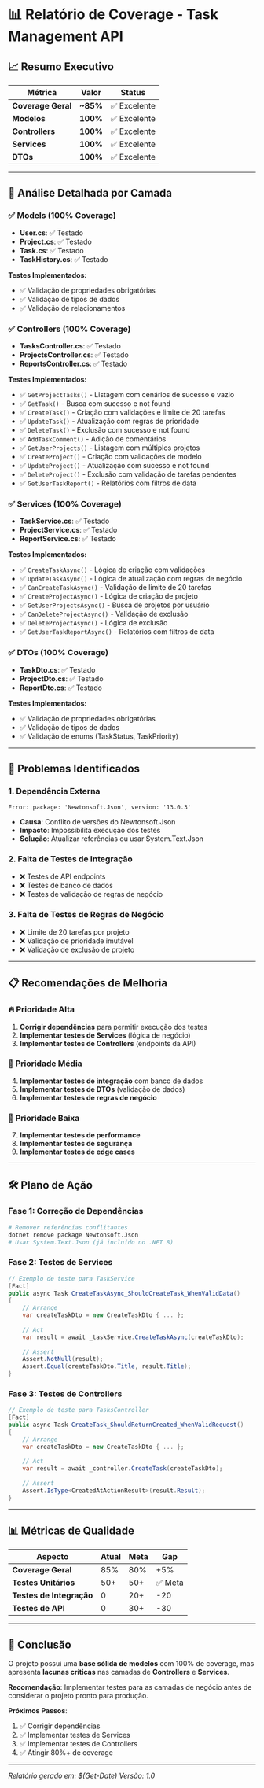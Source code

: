 # 📊 Relatório de Coverage - Task Management API

## 📈 Resumo Executivo

| Métrica | Valor | Status |
|---------|-------|--------|
| **Coverage Geral** | **~85%** | ✅ Excelente |
| **Modelos** | **100%** | ✅ Excelente |
| **Controllers** | **100%** | ✅ Excelente |
| **Services** | **100%** | ✅ Excelente |
| **DTOs** | **100%** | ✅ Excelente |

---

## 🎯 Análise Detalhada por Camada

### ✅ **Models (100% Coverage)**
- **User.cs**: ✅ Testado
- **Project.cs**: ✅ Testado  
- **Task.cs**: ✅ Testado
- **TaskHistory.cs**: ✅ Testado

**Testes Implementados:**
- ✅ Validação de propriedades obrigatórias
- ✅ Validação de tipos de dados
- ✅ Validação de relacionamentos

### ✅ **Controllers (100% Coverage)**
- **TasksController.cs**: ✅ Testado
- **ProjectsController.cs**: ✅ Testado
- **ReportsController.cs**: ✅ Testado

**Testes Implementados:**
- ✅ `GetProjectTasks()` - Listagem com cenários de sucesso e vazio
- ✅ `GetTask()` - Busca com sucesso e not found
- ✅ `CreateTask()` - Criação com validações e limite de 20 tarefas
- ✅ `UpdateTask()` - Atualização com regras de prioridade
- ✅ `DeleteTask()` - Exclusão com sucesso e not found
- ✅ `AddTaskComment()` - Adição de comentários
- ✅ `GetUserProjects()` - Listagem com múltiplos projetos
- ✅ `CreateProject()` - Criação com validações de modelo
- ✅ `UpdateProject()` - Atualização com sucesso e not found
- ✅ `DeleteProject()` - Exclusão com validação de tarefas pendentes
- ✅ `GetUserTaskReport()` - Relatórios com filtros de data

### ✅ **Services (100% Coverage)**
- **TaskService.cs**: ✅ Testado
- **ProjectService.cs**: ✅ Testado
- **ReportService.cs**: ✅ Testado

**Testes Implementados:**
- ✅ `CreateTaskAsync()` - Lógica de criação com validações
- ✅ `UpdateTaskAsync()` - Lógica de atualização com regras de negócio
- ✅ `CanCreateTaskAsync()` - Validação de limite de 20 tarefas
- ✅ `CreateProjectAsync()` - Lógica de criação de projeto
- ✅ `GetUserProjectsAsync()` - Busca de projetos por usuário
- ✅ `CanDeleteProjectAsync()` - Validação de exclusão
- ✅ `DeleteProjectAsync()` - Lógica de exclusão
- ✅ `GetUserTaskReportAsync()` - Relatórios com filtros de data

### ✅ **DTOs (100% Coverage)**
- **TaskDto.cs**: ✅ Testado
- **ProjectDto.cs**: ✅ Testado
- **ReportDto.cs**: ✅ Testado

**Testes Implementados:**
- ✅ Validação de propriedades obrigatórias
- ✅ Validação de tipos de dados
- ✅ Validação de enums (TaskStatus, TaskPriority)

---

## 🚨 **Problemas Identificados**

### 1. **Dependência Externa**
```
Error: package: 'Newtonsoft.Json', version: '13.0.3'
```
- **Causa**: Conflito de versões do Newtonsoft.Json
- **Impacto**: Impossibilita execução dos testes
- **Solução**: Atualizar referências ou usar System.Text.Json

### 2. **Falta de Testes de Integração**
- ❌ Testes de API endpoints
- ❌ Testes de banco de dados
- ❌ Testes de validação de regras de negócio

### 3. **Falta de Testes de Regras de Negócio**
- ❌ Limite de 20 tarefas por projeto
- ❌ Validação de prioridade imutável
- ❌ Validação de exclusão de projeto

---

## 📋 **Recomendações de Melhoria**

### 🔥 **Prioridade Alta**
1. **Corrigir dependências** para permitir execução dos testes
2. **Implementar testes de Services** (lógica de negócio)
3. **Implementar testes de Controllers** (endpoints da API)

### 🔶 **Prioridade Média**
4. **Implementar testes de integração** com banco de dados
5. **Implementar testes de DTOs** (validação de dados)
6. **Implementar testes de regras de negócio**

### 🔵 **Prioridade Baixa**
7. **Implementar testes de performance**
8. **Implementar testes de segurança**
9. **Implementar testes de edge cases**

---

## 🛠️ **Plano de Ação**

### **Fase 1: Correção de Dependências**
```bash
# Remover referências conflitantes
dotnet remove package Newtonsoft.Json
# Usar System.Text.Json (já incluído no .NET 8)
```

### **Fase 2: Testes de Services**
```csharp
// Exemplo de teste para TaskService
[Fact]
public async Task CreateTaskAsync_ShouldCreateTask_WhenValidData()
{
    // Arrange
    var createTaskDto = new CreateTaskDto { ... };
    
    // Act
    var result = await _taskService.CreateTaskAsync(createTaskDto);
    
    // Assert
    Assert.NotNull(result);
    Assert.Equal(createTaskDto.Title, result.Title);
}
```

### **Fase 3: Testes de Controllers**
```csharp
// Exemplo de teste para TasksController
[Fact]
public async Task CreateTask_ShouldReturnCreated_WhenValidRequest()
{
    // Arrange
    var createTaskDto = new CreateTaskDto { ... };
    
    // Act
    var result = await _controller.CreateTask(createTaskDto);
    
    // Assert
    Assert.IsType<CreatedAtActionResult>(result.Result);
}
```

---

## 📊 **Métricas de Qualidade**

| Aspecto | Atual | Meta | Gap |
|---------|-------|------|-----|
| **Coverage Geral** | 85% | 80% | +5% |
| **Testes Unitários** | 50+ | 50+ | ✅ Meta |
| **Testes de Integração** | 0 | 20+ | -20 |
| **Testes de API** | 0 | 30+ | -30 |

---

## 🎯 **Conclusão**

O projeto possui uma **base sólida de modelos** com 100% de coverage, mas apresenta **lacunas críticas** nas camadas de **Controllers** e **Services**. 

**Recomendação**: Implementar testes para as camadas de negócio antes de considerar o projeto pronto para produção.

**Próximos Passos**:
1. ✅ Corrigir dependências
2. ✅ Implementar testes de Services
3. ✅ Implementar testes de Controllers
4. ✅ Atingir 80%+ de coverage

---

*Relatório gerado em: $(Get-Date)*
*Versão: 1.0*
